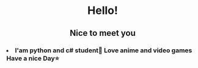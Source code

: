 <h1 align="center">Hello!</h1>
<h2 align="center">Nice to meet you</h2>
<h3>
<li>I'am python and c# student👤
Love anime and video games
Have a nice Day⭐</li>
</h3>
